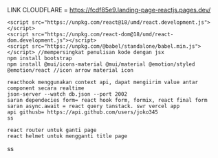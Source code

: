 LINK CLOUDFLARE = https://fcdf85e9.landing-page-reactjs.pages.dev/

    <script src="https://unpkg.com/react@18/umd/react.development.js"></script>
    <script src="https://unpkg.com/react-dom@18/umd/react-dom.development.js"></script>
    <script src="https://unpkg.com/@babel/standalone/babel.min.js"></script> //mempersingkat penulisan kode dengan jsx
    npm install bootstrap
    npm install @mui/icons-material @mui/material @emotion/styled @emotion/react //icon arrow material icon

    reacthook menggunakan context api, dapat mengiirim value antar component secara realtime
    json-server --watch db.json --port 2002
    saran dependecies form= react hook form, formix, react final form
    saran async.await = react query tanstack. swr vercel app
    api githusb= https://api.github.com/users/joko345
    ss

    react router untuk ganti page
    react helmet untuk mengganti title page

ss
